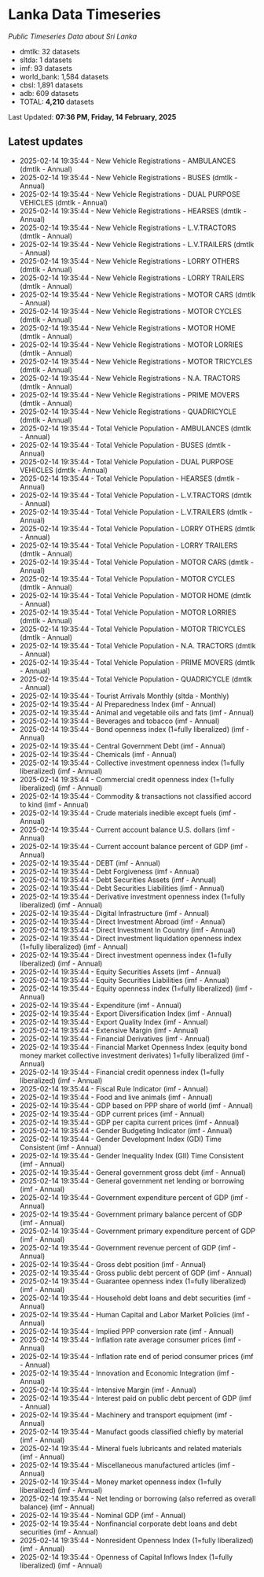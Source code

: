 # Lanka Data Timeseries
*Public Timeseries Data about Sri Lanka*

* dmtlk: 32 datasets
* sltda: 1 datasets
* imf: 93 datasets
* world_bank: 1,584 datasets
* cbsl: 1,891 datasets
* adb: 609 datasets
* TOTAL: **4,210** datasets

Last Updated: **07:36 PM, Friday, 14 February, 2025**

## Latest updates

* 2025-02-14 19:35:44 - New Vehicle Registrations - AMBULANCES (dmtlk - Annual)
* 2025-02-14 19:35:44 - New Vehicle Registrations - BUSES (dmtlk - Annual)
* 2025-02-14 19:35:44 - New Vehicle Registrations - DUAL PURPOSE VEHICLES (dmtlk - Annual)
* 2025-02-14 19:35:44 - New Vehicle Registrations - HEARSES (dmtlk - Annual)
* 2025-02-14 19:35:44 - New Vehicle Registrations - L.V.TRACTORS (dmtlk - Annual)
* 2025-02-14 19:35:44 - New Vehicle Registrations - L.V.TRAILERS (dmtlk - Annual)
* 2025-02-14 19:35:44 - New Vehicle Registrations - LORRY OTHERS (dmtlk - Annual)
* 2025-02-14 19:35:44 - New Vehicle Registrations - LORRY TRAILERS (dmtlk - Annual)
* 2025-02-14 19:35:44 - New Vehicle Registrations - MOTOR CARS (dmtlk - Annual)
* 2025-02-14 19:35:44 - New Vehicle Registrations - MOTOR CYCLES (dmtlk - Annual)
* 2025-02-14 19:35:44 - New Vehicle Registrations - MOTOR HOME (dmtlk - Annual)
* 2025-02-14 19:35:44 - New Vehicle Registrations - MOTOR LORRIES (dmtlk - Annual)
* 2025-02-14 19:35:44 - New Vehicle Registrations - MOTOR TRICYCLES (dmtlk - Annual)
* 2025-02-14 19:35:44 - New Vehicle Registrations - N.A. TRACTORS (dmtlk - Annual)
* 2025-02-14 19:35:44 - New Vehicle Registrations - PRIME MOVERS (dmtlk - Annual)
* 2025-02-14 19:35:44 - New Vehicle Registrations - QUADRICYCLE (dmtlk - Annual)
* 2025-02-14 19:35:44 - Total Vehicle Population - AMBULANCES (dmtlk - Annual)
* 2025-02-14 19:35:44 - Total Vehicle Population - BUSES (dmtlk - Annual)
* 2025-02-14 19:35:44 - Total Vehicle Population - DUAL PURPOSE VEHICLES (dmtlk - Annual)
* 2025-02-14 19:35:44 - Total Vehicle Population - HEARSES (dmtlk - Annual)
* 2025-02-14 19:35:44 - Total Vehicle Population - L.V.TRACTORS (dmtlk - Annual)
* 2025-02-14 19:35:44 - Total Vehicle Population - L.V.TRAILERS (dmtlk - Annual)
* 2025-02-14 19:35:44 - Total Vehicle Population - LORRY OTHERS (dmtlk - Annual)
* 2025-02-14 19:35:44 - Total Vehicle Population - LORRY TRAILERS (dmtlk - Annual)
* 2025-02-14 19:35:44 - Total Vehicle Population - MOTOR CARS (dmtlk - Annual)
* 2025-02-14 19:35:44 - Total Vehicle Population - MOTOR CYCLES (dmtlk - Annual)
* 2025-02-14 19:35:44 - Total Vehicle Population - MOTOR HOME (dmtlk - Annual)
* 2025-02-14 19:35:44 - Total Vehicle Population - MOTOR LORRIES (dmtlk - Annual)
* 2025-02-14 19:35:44 - Total Vehicle Population - MOTOR TRICYCLES (dmtlk - Annual)
* 2025-02-14 19:35:44 - Total Vehicle Population - N.A. TRACTORS (dmtlk - Annual)
* 2025-02-14 19:35:44 - Total Vehicle Population - PRIME MOVERS (dmtlk - Annual)
* 2025-02-14 19:35:44 - Total Vehicle Population - QUADRICYCLE (dmtlk - Annual)
* 2025-02-14 19:35:44 - Tourist Arrivals Monthly (sltda - Monthly)
* 2025-02-14 19:35:44 - AI Preparedness Index (imf - Annual)
* 2025-02-14 19:35:44 - Animal and vegetable oils and fats (imf - Annual)
* 2025-02-14 19:35:44 - Beverages and tobacco (imf - Annual)
* 2025-02-14 19:35:44 - Bond openness index (1=fully liberalized) (imf - Annual)
* 2025-02-14 19:35:44 - Central Government Debt (imf - Annual)
* 2025-02-14 19:35:44 - Chemicals (imf - Annual)
* 2025-02-14 19:35:44 - Collective investment openness index (1=fully liberalized) (imf - Annual)
* 2025-02-14 19:35:44 - Commercial credit openness index (1=fully liberalized) (imf - Annual)
* 2025-02-14 19:35:44 - Commodity & transactions not classified accord to kind (imf - Annual)
* 2025-02-14 19:35:44 - Crude materials inedible except fuels (imf - Annual)
* 2025-02-14 19:35:44 - Current account balance U.S. dollars (imf - Annual)
* 2025-02-14 19:35:44 - Current account balance percent of GDP (imf - Annual)
* 2025-02-14 19:35:44 - DEBT (imf - Annual)
* 2025-02-14 19:35:44 - Debt Forgiveness (imf - Annual)
* 2025-02-14 19:35:44 - Debt Securities Assets (imf - Annual)
* 2025-02-14 19:35:44 - Debt Securities Liabilities (imf - Annual)
* 2025-02-14 19:35:44 - Derivative investment openness index (1=fully liberalized) (imf - Annual)
* 2025-02-14 19:35:44 - Digital Infrastructure (imf - Annual)
* 2025-02-14 19:35:44 - Direct Investment Abroad (imf - Annual)
* 2025-02-14 19:35:44 - Direct Investment In Country (imf - Annual)
* 2025-02-14 19:35:44 - Direct investment liquidation openness index (1=fully liberalized) (imf - Annual)
* 2025-02-14 19:35:44 - Direct investment openness index (1=fully liberalized) (imf - Annual)
* 2025-02-14 19:35:44 - Equity Securities Assets (imf - Annual)
* 2025-02-14 19:35:44 - Equity Securities Liabilities (imf - Annual)
* 2025-02-14 19:35:44 - Equity openness index (1=fully liberalized) (imf - Annual)
* 2025-02-14 19:35:44 - Expenditure (imf - Annual)
* 2025-02-14 19:35:44 - Export Diversification Index (imf - Annual)
* 2025-02-14 19:35:44 - Export Quality Index (imf - Annual)
* 2025-02-14 19:35:44 - Extensive Margin (imf - Annual)
* 2025-02-14 19:35:44 - Financial Derivatives (imf - Annual)
* 2025-02-14 19:35:44 - Financial Market Openness Index (equity bond money market collective investment derivates) 1=fully liberalized (imf - Annual)
* 2025-02-14 19:35:44 - Financial credit openness index (1=fully liberalized) (imf - Annual)
* 2025-02-14 19:35:44 - Fiscal Rule Indicator (imf - Annual)
* 2025-02-14 19:35:44 - Food and live animals (imf - Annual)
* 2025-02-14 19:35:44 - GDP based on PPP share of world (imf - Annual)
* 2025-02-14 19:35:44 - GDP current prices (imf - Annual)
* 2025-02-14 19:35:44 - GDP per capita current prices (imf - Annual)
* 2025-02-14 19:35:44 - Gender Budgeting Indicator (imf - Annual)
* 2025-02-14 19:35:44 - Gender Development Index (GDI) Time Consistent (imf - Annual)
* 2025-02-14 19:35:44 - Gender Inequality Index (GII) Time Consistent (imf - Annual)
* 2025-02-14 19:35:44 - General government gross debt (imf - Annual)
* 2025-02-14 19:35:44 - General government net lending or borrowing (imf - Annual)
* 2025-02-14 19:35:44 - Government expenditure percent of GDP (imf - Annual)
* 2025-02-14 19:35:44 - Government primary balance percent of GDP (imf - Annual)
* 2025-02-14 19:35:44 - Government primary expenditure percent of GDP (imf - Annual)
* 2025-02-14 19:35:44 - Government revenue percent of GDP (imf - Annual)
* 2025-02-14 19:35:44 - Gross debt position (imf - Annual)
* 2025-02-14 19:35:44 - Gross public debt percent of GDP (imf - Annual)
* 2025-02-14 19:35:44 - Guarantee openness index (1=fully liberalized) (imf - Annual)
* 2025-02-14 19:35:44 - Household debt loans and debt securities (imf - Annual)
* 2025-02-14 19:35:44 - Human Capital and Labor Market Policies (imf - Annual)
* 2025-02-14 19:35:44 - Implied PPP conversion rate (imf - Annual)
* 2025-02-14 19:35:44 - Inflation rate average consumer prices (imf - Annual)
* 2025-02-14 19:35:44 - Inflation rate end of period consumer prices (imf - Annual)
* 2025-02-14 19:35:44 - Innovation and Economic Integration (imf - Annual)
* 2025-02-14 19:35:44 - Intensive Margin (imf - Annual)
* 2025-02-14 19:35:44 - Interest paid on public debt percent of GDP (imf - Annual)
* 2025-02-14 19:35:44 - Machinery and transport equipment (imf - Annual)
* 2025-02-14 19:35:44 - Manufact goods classified chiefly by material (imf - Annual)
* 2025-02-14 19:35:44 - Mineral fuels lubricants and related materials (imf - Annual)
* 2025-02-14 19:35:44 - Miscellaneous manufactured articles (imf - Annual)
* 2025-02-14 19:35:44 - Money market openness index (1=fully liberalized) (imf - Annual)
* 2025-02-14 19:35:44 - Net lending or borrowing (also referred as overall balance) (imf - Annual)
* 2025-02-14 19:35:44 - Nominal GDP (imf - Annual)
* 2025-02-14 19:35:44 - Nonfinancial corporate debt loans and debt securities (imf - Annual)
* 2025-02-14 19:35:44 - Nonresident Openness Index (1=fully liberalized) (imf - Annual)
* 2025-02-14 19:35:44 - Openness of Capital Inflows Index (1=fully liberalized) (imf - Annual)